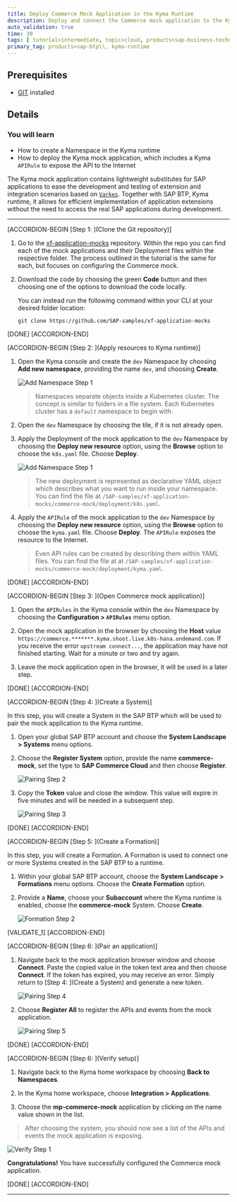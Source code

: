 ```yaml
---
title: Deploy Commerce Mock Application in the Kyma Runtime
description: Deploy and connect the Commerce mock application to the Kyma runtime.
auto_validation: true
time: 30
tags: [ tutorial>intermediate, topic>cloud, products>sap-business-technology-platform]
primary_tag: products>sap-btp\\, kyma-runtime
---
```


## Prerequisites
  - [GIT](https://git-scm.com/downloads) installed

## Details
### You will learn
  - How to create a Namespace in the Kyma runtime
  - How to deploy the Kyma mock application, which includes a Kyma `APIRule` to expose the API to the Internet

The Kyma mock application contains lightweight substitutes for SAP applications to ease the development and testing of extension and integration scenarios based on [`Varkes`](https://github.com/kyma-incubator/varkes). Together with SAP BTP, Kyma runtime, it allows for efficient implementation of application extensions without the need to access the real SAP applications during development.

---

[ACCORDION-BEGIN [Step 1: ](Clone the Git repository)]

1. Go to the [xf-application-mocks](https://github.com/SAP-samples/xf-application-mocks) repository. Within the repo you can find each of the mock applications and their Deployment files within the respective folder. The process outlined in the tutorial is the same for each, but focuses on configuring the Commerce mock.

2. Download the code by choosing the green **Code** button and then choosing one of the options to download the code locally.

    You can instead run the following command within your CLI at your desired folder location:

    ```Shell/Bash
    git clone https://github.com/SAP-samples/xf-application-mocks
    ```

[DONE]
[ACCORDION-END]

[ACCORDION-BEGIN [Step 2: ](Apply resources to Kyma runtime)]

1. Open the Kyma console and create the `dev` Namespace by choosing **Add new namespace**, providing the name `dev`, and choosing **Create**.

    ![Add Namespace Step 1](add-ns.png)

    > Namespaces separate objects inside a Kubernetes cluster. The concept is similar to folders in a file system. Each Kubernetes cluster has a `default` namespace to begin with.

2. Open the `dev` Namespace by choosing the tile, if it is not already open.

3. Apply the Deployment of the mock application to the `dev` Namespace by choosing the **Deploy new resource** option, using the **Browse** option to choose the `k8s.yaml` file. Choose **Deploy**.

    ![Add Namespace Step 1](add-resource.png)

    > The new deployment is represented as declarative YAML object which describes what you want to run inside your namespace. You can find the file at `/SAP-samples/xf-application-mocks/commerce-mock/deployment/k8s.yaml`.

4. Apply the `APIRule` of the mock application to the `dev` Namespace by choosing the **Deploy new resource** option, using the **Browse** option to choose the `kyma.yaml` file. Choose **Deploy**. The `APIRule` exposes the resource to the Internet.

    > Even API rules can be created by describing them within YAML files. You can find the file at at `/SAP-samples/xf-application-mocks/commerce-mock/deployment/kyma.yaml`.

[DONE]
[ACCORDION-END]


[ACCORDION-BEGIN [Step 3: ](Open Commerce mock application)]

1. Open the `APIRules` in the Kyma console within the `dev` Namespace by choosing the **Configuration > `APIRules`** menu option.

2. Open the mock application in the browser by choosing the **Host** value `https://commerce.*******.kyma.shoot.live.k8s-hana.ondemand.com`. If you receive the error `upstream connect...`, the application may have not finished starting. Wait for a minute or two and try again.

3. Leave the mock application open in the browser, it will be used in a later step.

[DONE]
[ACCORDION-END]

[ACCORDION-BEGIN [Step 4: ](Create a System)]

In this step, you will create a System in the SAP BTP which will be used to pair the mock application to the Kyma runtime.

1. Open your global SAP BTP account and choose the **System Landscape > Systems** menu options.

2. Choose the **Register System** option, provide the name **commerce-mock**, set the type to **SAP Commerce Cloud** and then choose **Register**.

    ![Pairing Step 2](pair1.png)

3. Copy the **Token** value and close the window. This value will expire in five minutes and will be needed in a subsequent step.

    ![Pairing Step 3](pair2.png)

[DONE]
[ACCORDION-END]

[ACCORDION-BEGIN [Step 5: ](Create a Formation)]

In this step, you will create a Formation. A Formation is used to connect one or more Systems created in the SAP BTP to a runtime.

1. Within your global SAP BTP account, choose the **System Landscape > Formations** menu options. Choose the **Create Formation** option.

2. Provide a **Name**, choose your **Subaccount** where the Kyma runtime is enabled, choose the **commerce-mock** System. Choose **Create**.

    ![Formation Step 2](formation1.png)

[VALIDATE_1]
[ACCORDION-END]

[ACCORDION-BEGIN [Step 6: ](Pair an application)]

1. Navigate back to the mock application browser window and choose **Connect**. Paste the copied value in the token text area and then choose **Connect**. If the token has expired, you may receive an error. Simply return to [Step 4: ](Create a System) and generate a new token.

    ![Pairing Step 4](pair3.png)

2. Choose **Register All** to register the APIs and events from the mock application.

    ![Pairing Step 5](pair4.png)

[DONE]
[ACCORDION-END]


[ACCORDION-BEGIN [Step 6: ](Verify setup)]

1. Navigate back to the Kyma home workspace by choosing **Back to Namespaces**.

2. In the Kyma home workspace, choose **Integration > Applications**.

3. Choose the **mp-commerce-mock** application by clicking on the name value shown in the list.

> After choosing the system, you should now see a list of the APIs and events the mock application is exposing.

  ![Verify Step 1](verify1.png)

**Congratulations!** You have successfully configured the Commerce mock application.

[DONE]
[ACCORDION-END]

---
